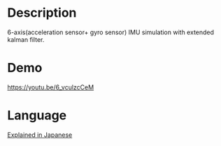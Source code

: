 # Description
6-axis(acceleration sensor+ gyro sensor) IMU simulation with extended kalman filter.

# Demo
https://youtu.be/6_vculzcCeM

# Language
<a href="https://memo.soarcloud.com/6%e8%bb%b8imu%ef%bd%9e%e6%8b%a1%e5%bc%b5%e3%82%ab%e3%83%ab%e3%83%9e%e3%83%b3%e3%83%95%e3%82%a3%e3%83%ab%e3%82%bf/">Explained in Japanese</a>
